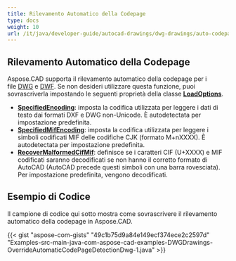 ```yaml
---
title: Rilevamento Automatico della Codepage
type: docs
weight: 10
url: /it/java/developer-guide/autocad-drawings/dwg-drawings/auto-codepage-detection/
---
```


## **Rilevamento Automatico della Codepage**

Aspose.CAD supporta il rilevamento automatico della codepage per i file [DWG](https://docs.fileformat.com/cad/dwg/) e [DWF](https://docs.fileformat.com/cad/dwf/). Se non desideri utilizzare questa funzione, puoi sovrascriverla impostando le seguenti proprietà della classe [**LoadOptions**](https://reference.aspose.com/cad/java/com.aspose.cad/LoadOptions).

- [**SpecifiedEncoding**](https://reference.aspose.com/cad/java/com.aspose.cad/LoadOptions#setSpecifiedEncoding-int-): imposta la codifica utilizzata per leggere i dati di testo dai formati DXF e DWG non-Unicode. È autodetectata per impostazione predefinita.
- [**SpecifiedMifEncoding**](https://reference.aspose.com/cad/java/com.aspose.cad/LoadOptions#setSpecifiedMifEncoding-int-): imposta la codifica utilizzata per leggere i simboli codificati MIF delle codifiche CJK (formato M+nXXXX). È autodetectata per impostazione predefinita.
- [**RecoverMalformedCifMif**](https://reference.aspose.com/cad/java/com.aspose.cad/LoadOptions#setRecoverMalformedCifMif-boolean-): definisce se i caratteri CIF (U+XXXX) e MIF codificati saranno decodificati se non hanno il corretto formato di AutoCAD (AutoCAD precede questi simboli con una barra rovesciata). Per impostazione predefinita, vengono decodificati.

## Esempio di Codice

Il campione di codice qui sotto mostra come sovrascrivere il rilevamento automatico della codepage in Aspose.CAD.

{{< gist "aspose-com-gists" "49c1b75d9a84e149ecf374ece2c2597d" "Examples-src-main-java-com-aspose-cad-examples-DWGDrawings-OverrideAutomaticCodePageDetectionDwg-1.java" >}}
